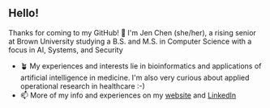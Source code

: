 ## Hello!

Thanks for coming to my GitHub! 🌱 I'm Jen Chen (she/her), a rising senior at Brown University studying a B.S. and M.S. in Computer Science with a focus in AI, Systems, and Security
- 🪴 My experiences and interests lie in bioinformatics and applications of artificial intelligence in medicine. I'm also very curious about applied operational research in healthcare :-)
- 📫 More of my info and experiences on my [website](https://jenniferchen.vercel.app/) and [LinkedIn](https://www.linkedin.com/in/jenniferachen/)


<!--
**jchen1095/jchen1095** is a ✨ _special_ ✨ repository because its `README.md` (this file) appears on your GitHub profile.

Here are some ideas to get you started:

- 🔭 I’m currently working on ...
- 🌱 I’m currently learning ...
- 👯 I’m looking to collaborate on ...
- 🤔 I’m looking for help with ...
- 💬 Ask me about ...
- 📫 How to reach me: ...
- 😄 Pronouns: ...
- ⚡ Fun fact: ...
-->
